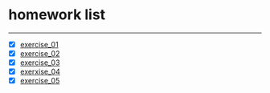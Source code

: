# homework list
****
* [x] [exercise_01](https://github.com/the-toad/computational_physics_2015301110145/blob/master/exercise_01%E4%BB%A3%E7%A0%81)
* [x] [exercise_02](https://note.youdao.com/share/?token=9320A64C057E4740B427F3A439E9332E&gid=57734359)
* [x] [exercise_03](http://note.youdao.com/groupshare/?token=CB688CAAD80245A792138074CB1C4117&gid=57734359)
* [x] [exerxise_04](http://note.youdao.com/groupshare/?token=090515DB11544491938FC801E5A069D6&gid=57734359)
* [x] [exercise_05](http://note.youdao.com/groupshare/?token=DAAC7C447F3A428A82E6AAE0845C54F8&gid=57734359)

